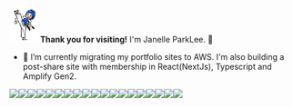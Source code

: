 <img  style="width:50px" src="https://github.com/jparkley/jparkley/blob/master/logo-taekwondo-01-s.jpg">  **Thank you for visiting!**  I'm Janelle ParkLee. :musical_note:
- 🔭 I’m currently migrating my portfolio sites to AWS.  I'm also building a post-share site with membership in React(NextJs), Typescript and Amplify Gen2.

<img  src="https://img.shields.io/badge/typescript-%23007ACC.svg?style=for-the-badge&logo=typescript&logoColor=white"><img  src="https://img.shields.io/badge/nestjs-%23E0234E.svg?style=for-the-badge&logo=nestjs&logoColor=white"><img  src="https://img.shields.io/badge/-ApolloGraphQL-311C87?style=for-the-badge&logo=apollo-graphql"><img  src="https://img.shields.io/badge/-GraphQL-E10098?style=for-the-badge&logo=graphql&logoColor=white"><img  src="https://img.shields.io/badge/JavaScript-323330?style=for-the-badge&logo=javascript&logoColor=F7DF1E"><img src="https://img.shields.io/badge/React-20232A?style=for-the-badge&logo=react&logoColor=61DAFB"><img  src="https://img.shields.io/badge/Node.js-339933?style=for-the-badge&logo=nodedotjs&logoColor=white"><img  src="https://img.shields.io/badge/Express.js-000000?style=for-the-badge&logo=express&logoColor=white"><img  src="https://img.shields.io/badge/PHP-777BB4?style=for-the-badge&logo=php&logoColor=white"><img  src="https://img.shields.io/badge/Laravel-FF2D20?style=for-the-badge&logo=laravel&logoColor=white"><img src="https://img.shields.io/badge/Java-ED8B00?style=for-the-badge&logo=java&logoColor=white"><img  src="https://img.shields.io/badge/HTML5-E34F26?style=for-the-badge&logo=html5&logoColor=white"><img  src="https://img.shields.io/badge/CSS3-1572B6?style=for-the-badge&logo=css3&logoColor=white"><img  src="https://img.shields.io/badge/Sass-CC6699?style=for-the-badge&logo=sass&logoColor=white"><img  src="https://img.shields.io/badge/Webpack-8DD6F9?style=for-the-badge&logo=Webpack&logoColor=white"><img  src="https://img.shields.io/badge/Bootstrap-563D7C?style=for-the-badge&logo=bootstrap&logoColor=white"><img  src="https://img.shields.io/badge/MySQL-00000F?style=for-the-badge&logo=mysql&logoColor=white"><img  src="https://img.shields.io/badge/MongoDB-4EA94B?style=for-the-badge&logo=mongodb&logoColor=white"><img  src="https://img.shields.io/badge/SQLite-07405E?style=for-the-badge&logo=sqlite&logoColor=white">

<!--
**jparkley/jparkley** is a ✨ _special_ ✨ repository because its `README.md` (this file) appears on your GitHub profile.

Here are some ideas to get you started:

- 🔭 I’m currently working on ...
- 🌱 I’m currently learning ...
- 👯 I’m looking to collaborate on ...
- 🤔 I’m looking for help with ...
- 💬 Ask me about ...
- 📫 How to reach me: ...
- 😄 Pronouns: ...
- ⚡ Fun fact: ...
-->
